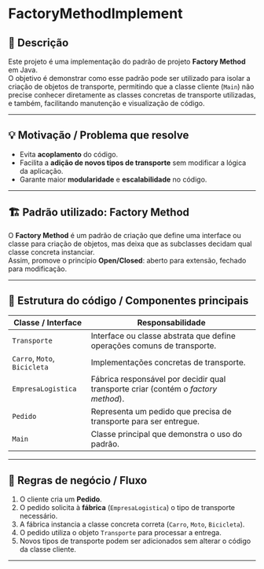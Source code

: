 # FactoryMethodImplement

## 📖 Descrição
Este projeto é uma implementação do padrão de projeto **Factory Method** em Java.  
O objetivo é demonstrar como esse padrão pode ser utilizado para isolar a criação de objetos de transporte, permitindo que a classe cliente (`Main`) não precise conhecer diretamente as classes concretas de transporte utilizadas, e também, facilitando manutenção e visualização de código.

---

## 💡 Motivação / Problema que resolve
- Evita **acoplamento** do código.  
- Facilita a **adição de novos tipos de transporte** sem modificar a lógica da aplicação.  
- Garante maior **modularidade** e **escalabilidade** no código.

---

## 🏗️ Padrão utilizado: Factory Method
O **Factory Method** é um padrão de criação que define uma interface ou classe para criação de objetos, mas deixa que as subclasses decidam qual classe concreta instanciar.  
Assim, promove o princípio **Open/Closed**: aberto para extensão, fechado para modificação.

---

## 📂 Estrutura do código / Componentes principais

| Classe / Interface | Responsabilidade |
|---------------------|------------------|
| `Transporte`        | Interface ou classe abstrata que define operações comuns de transporte. |
| `Carro`, `Moto`, `Bicicleta` | Implementações concretas de transporte. |
| `EmpresaLogistica`  | Fábrica responsável por decidir qual transporte criar (contém o *factory method*). |
| `Pedido`            | Representa um pedido que precisa de transporte para ser entregue. |
| `Main`              | Classe principal que demonstra o uso do padrão. |

---

## 🔄 Regras de negócio / Fluxo
1. O cliente cria um **Pedido**.  
2. O pedido solicita à **fábrica** (`EmpresaLogistica`) o tipo de transporte necessário.  
3. A fábrica instancia a classe concreta correta (`Carro`, `Moto`, `Bicicleta`).  
4. O pedido utiliza o objeto `Transporte` para processar a entrega.  
5. Novos tipos de transporte podem ser adicionados sem alterar o código da classe cliente.

---
